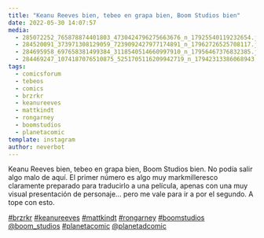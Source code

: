 ```yaml
---
title: "Keanu Reeves bien, tebeo en grapa bien, Boom Studios bien"
date: 2022-05-30 14:07:57
media: 
  - 285072252_765878874401803_4730424796275663676_n_17925540119232654.jpg
  - 284520091_373971308129059_7239092427977174891_n_17962726525708117.jpg
  - 284695958_697658381499384_3118540514660997910_n_17956467376832385.jpg
  - 284469247_1074187076510875_5251705116209942719_n_17942313386068943.jpg
tags: 
  - comicsforum
  - tebeos
  - comics
  - brzrkr
  - keanureeves
  - mattkindt
  - rongarney
  - boomstudios
  - planetacomic
template: instagram
author: neverbot
---
```


Keanu Reeves bien, tebeo en grapa bien, Boom Studios bien. No podía salir algo malo de aquí. El primer número es algo muy markmilleresco claramente preparado para traducirlo a una película, apenas con una muy visual presentación de personaje… pero me vale para ir a por el segundo. A tope con esto.

[#brzrkr](/tags/brzrkr) [#keanureeves](/tags/keanureeves) [#mattkindt](/tags/mattkindt) [#rongarney](/tags/rongarney) [#boomstudios](/tags/boomstudios) [@boom_studios](https://instagram.com/boom_studios) [#planetacomic](/tags/planetacomic) [@planetadcomic](https://instagram.com/planetadcomic) 
